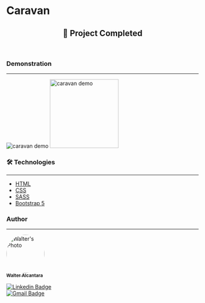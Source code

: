# Caravan

<h2 align="center">
🚀 Project Completed
</h2>

</br>

### Demonstration

---

<img src="./assets/demo-1.gif" alt="caravan demo" />

<img src="./assets/demo-2.gif" alt="caravan demo" width="180px"/>

### 🛠 Technologies

---

- [HTML](https://www.w3schools.com/html/)
- [CSS](https://www.w3schools.com/Css/)
- [SASS](https://sass-lang.com/)
- [Bootstrap 5](https://getbootstrap.com)

### Author

---

<a href="https://www.linkedin.com/in/walteralcantara">
    <img style="border-radius: 50%;" src="https://avatars.githubusercontent.com/u/62845650?s=460&u=536d7505af5721e2227c1cce3fcce772a43107c0&v=4" width="100px;" alt="Walter's Photo"/>
    </br>
    <sub><b>Walter Alcantara</b></sub>
 </a>

[![Linkedin Badge](https://img.shields.io/badge/-Walter_Alcantara-blue?style=flat-square&logo=Linkedin&logoColor=white&link=https://www.linkedin.com/in/walteralcantara/)](https://www.linkedin.com/in/walteralcantara) </br>
[![Gmail Badge](https://img.shields.io/badge/-waltermalcantara@gmail.com-c14438?style=flat-square&logo=Gmail&logoColor=white&link=mailto:waltermalcantara@gmail.com)](mailto:waltermalcantara@gmail.com)
